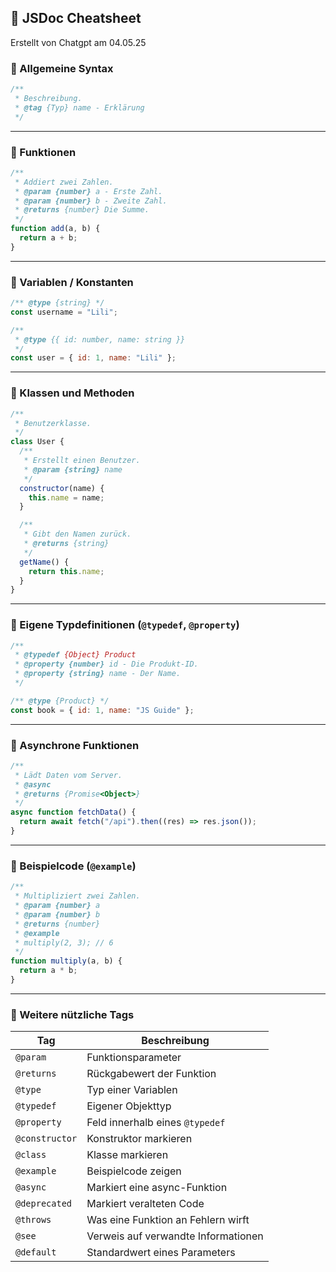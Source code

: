## 📘 JSDoc Cheatsheet

Erstellt von Chatgpt am 04.05.25

### 🔹 Allgemeine Syntax

```js
/**
 * Beschreibung.
 * @tag {Typ} name - Erklärung
 */
```

---

### 🔹 Funktionen

```js
/**
 * Addiert zwei Zahlen.
 * @param {number} a - Erste Zahl.
 * @param {number} b - Zweite Zahl.
 * @returns {number} Die Summe.
 */
function add(a, b) {
  return a + b;
}
```

---

### 🔹 Variablen / Konstanten

```js
/** @type {string} */
const username = "Lili";

/**
 * @type {{ id: number, name: string }}
 */
const user = { id: 1, name: "Lili" };
```

---

### 🔹 Klassen und Methoden

```js
/**
 * Benutzerklasse.
 */
class User {
  /**
   * Erstellt einen Benutzer.
   * @param {string} name
   */
  constructor(name) {
    this.name = name;
  }

  /**
   * Gibt den Namen zurück.
   * @returns {string}
   */
  getName() {
    return this.name;
  }
}
```

---

### 🔹 Eigene Typdefinitionen (`@typedef`, `@property`)

```js
/**
 * @typedef {Object} Product
 * @property {number} id - Die Produkt-ID.
 * @property {string} name - Der Name.
 */

/** @type {Product} */
const book = { id: 1, name: "JS Guide" };
```

---

### 🔹 Asynchrone Funktionen

```js
/**
 * Lädt Daten vom Server.
 * @async
 * @returns {Promise<Object>}
 */
async function fetchData() {
  return await fetch("/api").then((res) => res.json());
}
```

---

### 🔹 Beispielcode (`@example`)

```js
/**
 * Multipliziert zwei Zahlen.
 * @param {number} a
 * @param {number} b
 * @returns {number}
 * @example
 * multiply(2, 3); // 6
 */
function multiply(a, b) {
  return a * b;
}
```

---

### 🔹 Weitere nützliche Tags

| Tag            | Beschreibung                        |
| -------------- | ----------------------------------- |
| `@param`       | Funktionsparameter                  |
| `@returns`     | Rückgabewert der Funktion           |
| `@type`        | Typ einer Variablen                 |
| `@typedef`     | Eigener Objekttyp                   |
| `@property`    | Feld innerhalb eines `@typedef`     |
| `@constructor` | Konstruktor markieren               |
| `@class`       | Klasse markieren                    |
| `@example`     | Beispielcode zeigen                 |
| `@async`       | Markiert eine async-Funktion        |
| `@deprecated`  | Markiert veralteten Code            |
| `@throws`      | Was eine Funktion an Fehlern wirft  |
| `@see`         | Verweis auf verwandte Informationen |
| `@default`     | Standardwert eines Parameters       |
